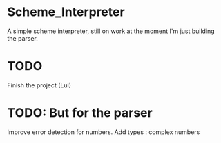 # Scheme_Interpreter
A simple scheme interpreter, still on work at the moment I'm just building the parser.

# TODO
Finish the project (Lul)

# TODO: But for the parser
Improve error detection for numbers.
Add types :
    complex numbers
    

